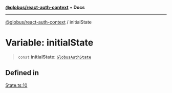[**@globus/react-auth-context**](../README.md) • **Docs**

***

[@globus/react-auth-context](../README.md) / initialState

# Variable: initialState

> `const` **initialState**: [`GlobusAuthState`](../type-aliases/GlobusAuthState.md)

## Defined in

[State.ts:10](https://github.com/globus/react-auth-context/blob/fe49cc23317de343af9eb96c1e670f94f734d3ff/src/State.ts#L10)
